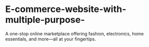 # E-commerce-website-with-multiple-purpose-
A one-stop online marketplace offering fashion, electronics, home essentials, and more—all at your fingertips.
